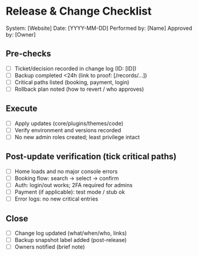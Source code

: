 # Release & Change Checklist

System: [Website]   Date: [YYYY-MM-DD]   Performed by: [Name]   Approved by: [Owner]

## Pre-checks
- [ ] Ticket/decision recorded in change log (ID: [ID])
- [ ] Backup completed <24h (link to proof: [/records/...])
- [ ] Critical paths listed (booking, payment, login)
- [ ] Rollback plan noted (how to revert / who approves)

## Execute
- [ ] Apply updates (core/plugins/themes/code)
- [ ] Verify environment and versions recorded
- [ ] No new admin roles created; least privilege intact

## Post-update verification (tick critical paths)
- [ ] Home loads and no major console errors
- [ ] Booking flow: search → select → confirm
- [ ] Auth: login/out works; 2FA required for admins
- [ ] Payment (if applicable): test mode / stub ok
- [ ] Error logs: no new critical entries

## Close
- [ ] Change log updated (what/when/who, links)
- [ ] Backup snapshot label added (post-release)
- [ ] Owners notified (brief note)
